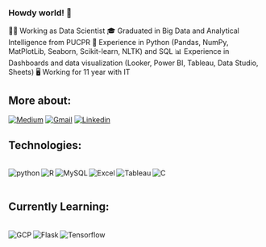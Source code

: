 ### Howdy world! 👋

👨‍💻 Working as Data Scientist
🎓 Graduated in Big Data and Analytical Intelligence from PUCPR
🐍 Experience in Python (Pandas, NumPy, MatPlotLib, Seaborn, Scikit-learn, NLTK) and SQL
📊 Experience in Dashboards and data visualization (Looker, Power BI, Tableau, Data Studio, Sheets)
🖥️ Working for 11 year with IT


## More about:

[![Medium](https://img.shields.io/badge/Medium-12100E?style=for-the-badge&logo=medium&logoColor=white)](https://guilhermebabinski.medium.com)
[![Gmail](https://img.shields.io/badge/Gmail-D14836?style=for-the-badge&logo=gmail&logoColor=white)](alisonbabinski@gmail.com)
[![Linkedin](https://img.shields.io/badge/LinkedIn-0077B5?style=for-the-badge&logo=linkedin&logoColor=white)](https://www.linkedin.com/in/guilhermebabinski/?locale=en_US)

## Technologies:

<div style="display: inline_bloc"><br/>
  <img align="left" alt="python" src="https://img.shields.io/badge/Python-3776AB?style=for-the-badge&logo=python&logoColor=white"/>
  <img align="left" alt="R" src="https://img.shields.io/badge/R-276DC3?style=for-the-badge&logo=r&logoColor=white"/>
  <img align="left" alt="MySQL" src="https://img.shields.io/badge/MySQL-00000F?style=for-the-badge&logo=mysql&logoColor=white"/>
  <img align="left" alt="Excel" src="https://img.shields.io/badge/Microsoft_Excel-217346?style=for-the-badge&logo=microsoft-excel&logoColor=white"/>
  <img align="left" alt="Tableau" src="https://img.shields.io/badge/Tableau-E97627?style=for-the-badge&logo=Tableau&logoColor=white"/>
  <img align="left" alt="C" src="https://img.shields.io/badge/C-00599C?style=for-the-badge&logo=c&logoColor=white"/>
</div>



<br/>
<br/>

## Currently Learning:

<div style="display: inline_bloc"><br/>
  <img align="left" alt="GCP" src="https://img.shields.io/badge/Google_Cloud-4285F4?style=for-the-badge&logo=google-cloud&logoColor=white"/>
  <img align="left" alt="Flask" src="https://img.shields.io/badge/Flask-000000?style=for-the-badge&logo=flask&logoColor=white"/>
  <img align="left" alt="Tensorflow" src="https://img.shields.io/badge/TensorFlow-FF6F00?style=for-the-badge&logo=tensorflow&logoColor=white"/>
</div>
